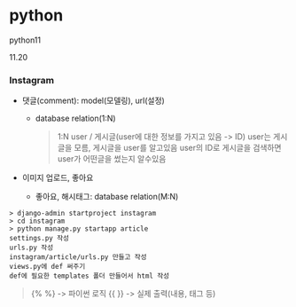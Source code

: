 # python
python11

11.20

### Instagram
* 댓글(comment): model(모델링), url(설정)
  * database relation(1:N)
    > 1:N
    > user / 게시글(user에 대한 정보를 가지고 있음 -> ID)
    > user는 게시글을 모름, 게시글을 user를 알고있음
    > user의 ID로 게시글을 검색하면 user가 어떤글을 썼는지 알수있음

* 이미지 업로드, 좋아요
  * 좋아요, 해시태그: database relation(M:N)

```shell
> django-admin startproject instagram
> cd instagram
> python manage.py startapp article
settings.py 작성
urls.py 작성
instagram/article/urls.py 만들고 작성
views.py에 def 써주기
def에 필요한 templates 폴더 만들어서 html 작성

```

> {% %} -> 파이썬 로직
> {{ }} -> 실제 출력(내용, 태그 등)